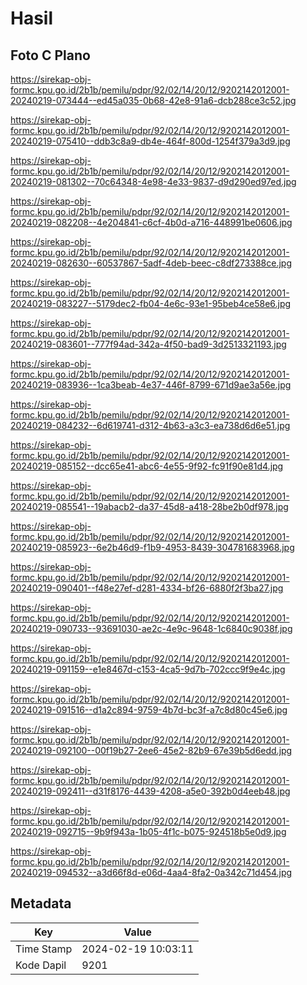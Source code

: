 # Hasil

## Foto C Plano

https://sirekap-obj-formc.kpu.go.id/2b1b/pemilu/pdpr/92/02/14/20/12/9202142012001-20240219-073444--ed45a035-0b68-42e8-91a6-dcb288ce3c52.jpg

https://sirekap-obj-formc.kpu.go.id/2b1b/pemilu/pdpr/92/02/14/20/12/9202142012001-20240219-075410--ddb3c8a9-db4e-464f-800d-1254f379a3d9.jpg

https://sirekap-obj-formc.kpu.go.id/2b1b/pemilu/pdpr/92/02/14/20/12/9202142012001-20240219-081302--70c64348-4e98-4e33-9837-d9d290ed97ed.jpg

https://sirekap-obj-formc.kpu.go.id/2b1b/pemilu/pdpr/92/02/14/20/12/9202142012001-20240219-082208--4e204841-c6cf-4b0d-a716-448991be0606.jpg

https://sirekap-obj-formc.kpu.go.id/2b1b/pemilu/pdpr/92/02/14/20/12/9202142012001-20240219-082630--60537867-5adf-4deb-beec-c8df273388ce.jpg

https://sirekap-obj-formc.kpu.go.id/2b1b/pemilu/pdpr/92/02/14/20/12/9202142012001-20240219-083227--5179dec2-fb04-4e6c-93e1-95beb4ce58e6.jpg

https://sirekap-obj-formc.kpu.go.id/2b1b/pemilu/pdpr/92/02/14/20/12/9202142012001-20240219-083601--777f94ad-342a-4f50-bad9-3d2513321193.jpg

https://sirekap-obj-formc.kpu.go.id/2b1b/pemilu/pdpr/92/02/14/20/12/9202142012001-20240219-083936--1ca3beab-4e37-446f-8799-671d9ae3a56e.jpg

https://sirekap-obj-formc.kpu.go.id/2b1b/pemilu/pdpr/92/02/14/20/12/9202142012001-20240219-084232--6d619741-d312-4b63-a3c3-ea738d6d6e51.jpg

https://sirekap-obj-formc.kpu.go.id/2b1b/pemilu/pdpr/92/02/14/20/12/9202142012001-20240219-085152--dcc65e41-abc6-4e55-9f92-fc91f90e81d4.jpg

https://sirekap-obj-formc.kpu.go.id/2b1b/pemilu/pdpr/92/02/14/20/12/9202142012001-20240219-085541--19abacb2-da37-45d8-a418-28be2b0df978.jpg

https://sirekap-obj-formc.kpu.go.id/2b1b/pemilu/pdpr/92/02/14/20/12/9202142012001-20240219-085923--6e2b46d9-f1b9-4953-8439-304781683968.jpg

https://sirekap-obj-formc.kpu.go.id/2b1b/pemilu/pdpr/92/02/14/20/12/9202142012001-20240219-090401--f48e27ef-d281-4334-bf26-6880f2f3ba27.jpg

https://sirekap-obj-formc.kpu.go.id/2b1b/pemilu/pdpr/92/02/14/20/12/9202142012001-20240219-090733--93691030-ae2c-4e9c-9648-1c6840c9038f.jpg

https://sirekap-obj-formc.kpu.go.id/2b1b/pemilu/pdpr/92/02/14/20/12/9202142012001-20240219-091159--e1e8467d-c153-4ca5-9d7b-702ccc9f9e4c.jpg

https://sirekap-obj-formc.kpu.go.id/2b1b/pemilu/pdpr/92/02/14/20/12/9202142012001-20240219-091516--d1a2c894-9759-4b7d-bc3f-a7c8d80c45e6.jpg

https://sirekap-obj-formc.kpu.go.id/2b1b/pemilu/pdpr/92/02/14/20/12/9202142012001-20240219-092100--00f19b27-2ee6-45e2-82b9-67e39b5d6edd.jpg

https://sirekap-obj-formc.kpu.go.id/2b1b/pemilu/pdpr/92/02/14/20/12/9202142012001-20240219-092411--d31f8176-4439-4208-a5e0-392b0d4eeb48.jpg

https://sirekap-obj-formc.kpu.go.id/2b1b/pemilu/pdpr/92/02/14/20/12/9202142012001-20240219-092715--9b9f943a-1b05-4f1c-b075-924518b5e0d9.jpg

https://sirekap-obj-formc.kpu.go.id/2b1b/pemilu/pdpr/92/02/14/20/12/9202142012001-20240219-094532--a3d66f8d-e06d-4aa4-8fa2-0a342c71d454.jpg


## Metadata

| Key        | Value               |
| ---------- | ------------------- |
| Time Stamp | 2024-02-19 10:03:11 |
| Kode Dapil | 9201                |



